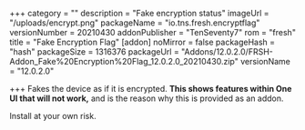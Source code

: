 +++
category = ""
description = "Fake encryption status"
imageUrl = "/uploads/encrypt.png"
packageName = "io.tns.fresh.encryptflag"
versionNumber = 20210430
addonPublisher = "TenSeventy7"
rom = "fresh"
title = "Fake Encryption Flag"
[addon]
noMirror = false
packageHash = "hash"
packageSize = 1316376
packageUrl = "Addons/12.0.2.0/FRSH-Addon_Fake%20Encryption%20Flag_12.0.2.0_20210430.zip"
versionName = "12.0.2.0"

+++
Fakes the device as if it is encrypted. **This shows features within One UI that will not work,** and is the reason why this is provided as an addon.

Install at your own risk.